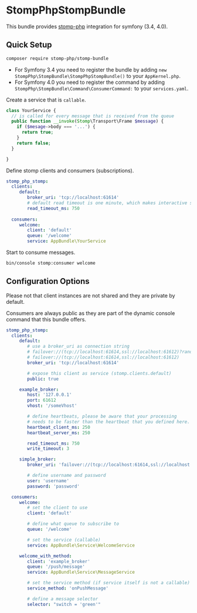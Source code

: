 # StompPhpStompBundle

This bundle provides [stomp-php](https://github.com/stomp-php/stomp-php) integration for symfony (3.4, 4.0).


## Quick Setup

```bash
composer require stomp-php/stomp-bundle 
```

- For Symfony 3.4 you need to register the bundle by adding `new StompPhp\StompBundle\StompPhpStompBundle()` to your `AppKernel.php`.
- For Symfony 4.0 you need to register the command by adding `StompPhp\StompBundle\Command\ConsumerCommand:` to your `services.yaml`. 

Create a service that is `callable`.

```php
class YourService {
  // is called for every message that is received from the queue
  public function __invoke(Stomp\Transport\Frame $message) {
    if ($mesage->body === '...') {
      return true;
    }
    return false;
  }

}
``` 

Define stomp clients and consumers (subscriptions).

```yaml
stomp_php_stomp:
  clients:
     default:
        broker_uri: 'tcp://localhost:61614'
        # default read timeout is one minute, which makes interactive stop requests very slow.
        read_timeout_ms: 750
        
  consumers:
     welcome:
        client: 'default'
        queue: '/welcome'
        service: AppBundle\YourService
```

Start to consume messages.

```bash
bin/console stomp:consumer welcome

```

## Configuration Options

Please not that client instances are not shared and they are private by default.

Consumers are always public as they are part of the dynamic console command that this bundle offers.

```yaml
stomp_php_stomp:
  clients:
     default:
        # use a broker_uri as connection string
        # failover://(tcp://localhost:61614,ssl://localhost:61612)?randomize=true
        # failover://(tcp://localhost:61614,ssl://localhost:61612)
        broker_uri: 'tcp://localhost:61614'

        # expose this client as service (stomp.clients.default)
        public: true

     example_broker:
        host: '127.0.0.1'
        port: 61612
        vhost: '/someVhost'

        # define heartbeats, please be aware that your processing 
        # needs to be faster than the heartbeat that you defined here.
        heartbeat_client_ms: 250
        heartbeat_server_ms: 250

        read_timeout_ms: 750
        write_timeout: 3

     simple_broker:
        broker_uri: 'failover://(tcp://localhost:61614,ssl://localhost:61612)?randomize=true'

        # define username and password
        user: 'username'
        password: 'password'

  consumers:
     welcome:
        # set the client to use
        client: 'default'

        # define what queue to subscribe to
        queue: '/welcome'

        # set the service (callable)
        service: AppBundle\Service\WelcomeService

     welcome_with_method:
        client: 'example_broker'
        queue: '/push/message'
        service: AppBundle\Service\MessageService

        # set the service method (if service itself is not a callable)
        service_method: 'onPushMessage'

        # define a message selector
        selector: "switch = 'green'"
```